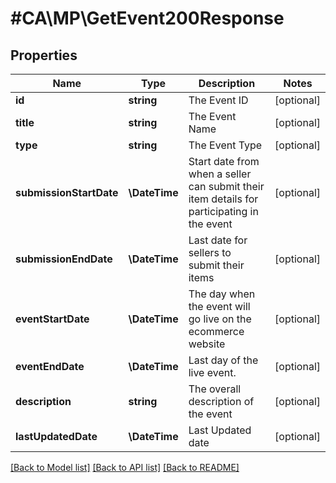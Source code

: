 # #CA\MP\GetEvent200Response

## Properties

Name | Type | Description | Notes
------------ | ------------- | ------------- | -------------
**id** | **string** | The Event ID | [optional]
**title** | **string** | The Event Name | [optional]
**type** | **string** | The Event Type | [optional]
**submissionStartDate** | **\DateTime** | Start date from when a seller can submit their item details for participating in the event | [optional]
**submissionEndDate** | **\DateTime** | Last date for sellers to submit their items | [optional]
**eventStartDate** | **\DateTime** | The day when the event will go live on the ecommerce website | [optional]
**eventEndDate** | **\DateTime** | Last day of the live event. | [optional]
**description** | **string** | The overall description of the event | [optional]
**lastUpdatedDate** | **\DateTime** | Last Updated date | [optional]


[[Back to Model list]](../) [[Back to API list]](../../Api/CA/MP) [[Back to README]](../../README.md)

